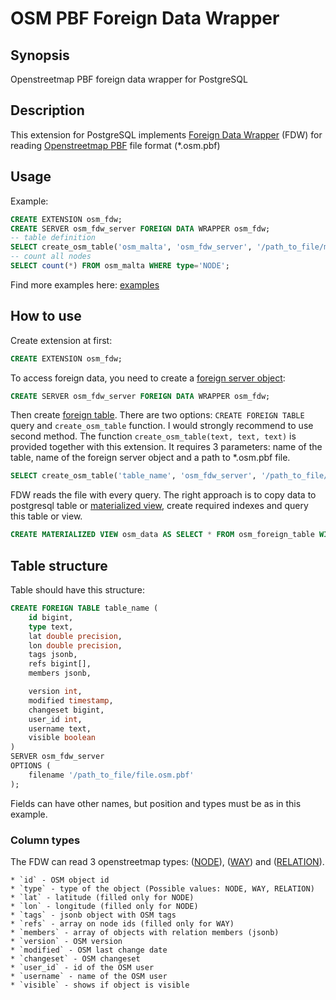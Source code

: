 # OSM PBF Foreign Data Wrapper

## Synopsis

Openstreetmap PBF foreign data wrapper for PostgreSQL

## Description

This extension for PostgreSQL implements [Foreign Data Wrapper](https://wiki.postgresql.org/wiki/Foreign_data_wrappers "Openstreetmap pbf foreign data wrapper") (FDW) for reading [Openstreetmap PBF](http://wiki.openstreetmap.org/wiki/PBF_Format "Openstreetmap PBF") file format (*.osm.pbf)

## Usage

Example:
```sql
CREATE EXTENSION osm_fdw;
CREATE SERVER osm_fdw_server FOREIGN DATA WRAPPER osm_fdw;
-- table definition
SELECT create_osm_table('osm_malta', 'osm_fdw_server', '/path_to_file/malta-latest.osm.pbf');
-- count all nodes
SELECT count(*) FROM osm_malta WHERE type='NODE';
```

Find more examples here: [examples](https://github.com/vpikulik/postgres_osm_pbf_fdw/tree/master/ "Openstreetmap foreign data wrapper examples")

## How to use

Create extension at first:
```sql
CREATE EXTENSION osm_fdw;
```

To access foreign data, you need to create a [foreign server object](http://www.postgresql.org/docs/9.6/static/ddl-foreign-data.html "Postgresql foreign server object"):
```sql
CREATE SERVER osm_fdw_server FOREIGN DATA WRAPPER osm_fdw;
```

Then create [foreign table](http://www.postgresql.org/docs/9.6/static/sql-createforeigntable.html). 
There are two options: `CREATE FOREIGN TABLE` query and `create_osm_table` function.
I would strongly recommend to use second method.
The function `create_osm_table(text, text, text)` is provided together with this extension.
It requires 3 parameters: name of the table, name of the foreign server object and a path to *.osm.pbf file.
```sql
SELECT create_osm_table('table_name', 'osm_fdw_server', '/path_to_file/file.osm.pbf');
```

FDW reads the file with every query.
The right approach is to copy data to postgresql table or [materialized view](http://www.postgresql.org/docs/9.6/static/rules-materializedviews.html "Postgresql materialized view"), create required indexes and query this table or view.
```sql
CREATE MATERIALIZED VIEW osm_data AS SELECT * FROM osm_foreign_table WITH DATA;
```

## Table structure

Table should have this structure:
```sql
CREATE FOREIGN TABLE table_name (
    id bigint,
    type text,
    lat double precision,
    lon double precision,
    tags jsonb,
    refs bigint[],
    members jsonb,

    version int,
    modified timestamp,
    changeset bigint,
    user_id int,
    username text,
    visible boolean
)
SERVER osm_fdw_server
OPTIONS (
    filename '/path_to_file/file.osm.pbf'
);
```
Fields can have other names, but position and types must be as in this example.

### Column types
The FDW can read 3 openstreetmap types: ([NODE](http://wiki.openstreetmap.org/wiki/Node "Node")), ([WAY](http://wiki.openstreetmap.org/wiki/Way "Way")) and ([RELATION](http://wiki.openstreetmap.org/wiki/Relation "Relation")).

    * `id` - OSM object id
    * `type` - type of the object (Possible values: NODE, WAY, RELATION)
    * `lat` - latitude (filled only for NODE)
    * `lon` - longitude (filled only for NODE)
    * `tags` - jsonb object with OSM tags
    * `refs` - array on node ids (filled only for WAY)
    * `members` - array of objects with relation members (jsonb)
    * `version` - OSM version
    * `modified` - OSM last change date
    * `changeset` - OSM changeset
    * `user_id` - id of the OSM user
    * `username` - name of the OSM user
    * `visible` - shows if object is visible
